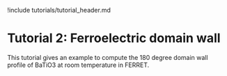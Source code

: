 !include tutorials/tutorial_header.md

# Tutorial 2: Ferroelectric domain wall

This tutorial gives an example to compute the 180 degree domain wall profile of BaTiO3 at room temperature in FERRET.
